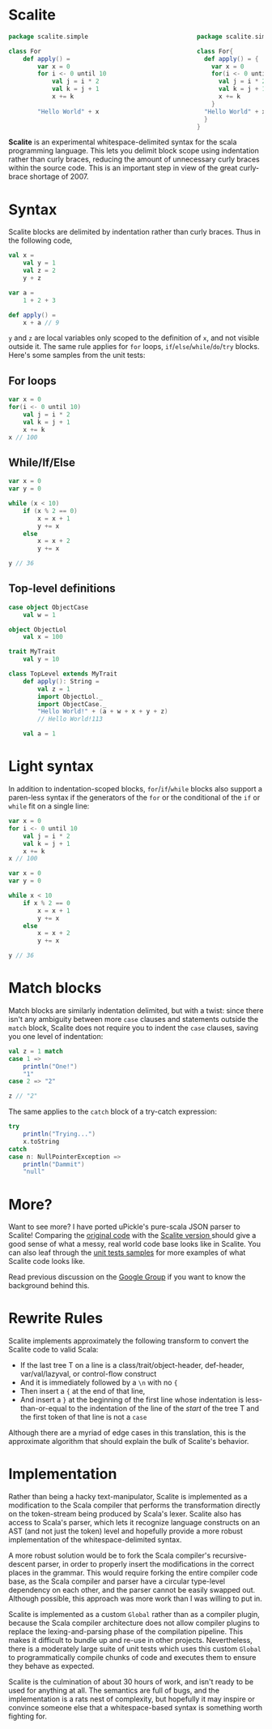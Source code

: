 Scalite
=======

```scala
package scalite.simple                              package scalite.simple

class For                                           class For{
    def apply() =                                     def apply() = {
        var x = 0                                       var x = 0
        for i <- 0 until 10                             for(i <- 0 until 10){
            val j = i * 2                                 val j = i * 2
            val k = j + 1                                 val k = j + 1
            x += k                                        x += k
                                                        }
        "Hello World" + x                             "Hello World" + x
                                                      }
                                                    }
```

**Scalite** is an experimental whitespace-delimited syntax for the scala programming language. This lets you delimit block scope using indentation rather than curly braces, reducing the amount of unnecessary curly braces within the source code. This is an important step in view of the great curly-brace shortage of 2007.

Syntax
======

Scalite blocks are delimited by indentation rather than curly braces. Thus in the following code,

```scala
val x =
    val y = 1
    val z = 2
    y + z

var a =
    1 + 2 + 3

def apply() =
    x + a // 9
```

`y` and `z` are local variables only scoped to the definition of `x`, and not visible outside it. The same rule applies for `for` loops, `if`/`else`/`while`/`do`/`try` blocks. Here's some samples from the unit tests:

For loops
---------
```scala
var x = 0
for(i <- 0 until 10)
    val j = i * 2
    val k = j + 1
    x += k
x // 100
```
While/If/Else
-------------
```scala
var x = 0
var y = 0

while (x < 10)
    if (x % 2 == 0)
        x = x + 1
        y += x
    else
        x = x + 2
        y += x

y // 36
```
Top-level definitions
---------------------
```scala
case object ObjectCase
    val w = 1

object ObjectLol
    val x = 100

trait MyTrait
    val y = 10

class TopLevel extends MyTrait
    def apply(): String =
        val z = 1
        import ObjectLol._
        import ObjectCase._
        "Hello World!" + (a + w + x + y + z)
        // Hello World!113

    val a = 1
```

Light syntax
============

In addition to indentation-scoped blocks, `for`/`if`/`while` blocks also support a paren-less syntax if the generators of the `for` or the conditional of the `if` or `while` fit on a single line:

```scala
var x = 0
for i <- 0 until 10
    val j = i * 2
    val k = j + 1
    x += k
x // 100

var x = 0
var y = 0

while x < 10
    if x % 2 == 0
        x = x + 1
        y += x
    else
        x = x + 2
        y += x

y // 36
```

Match blocks
============

Match blocks are similarly indentation delimited, but with a twist: since there isn't any ambiguity between more `case` clauses and statements outside the `match` block, Scalite does not require you to indent the `case` clauses, saving you one level of indentation:

```scala
val z = 1 match
case 1 =>
    println("One!")
    "1"
case 2 => "2"

z // "2"
```

The same applies to the `catch` block of a try-catch expression:

```scala
try
    println("Trying...")
    x.toString
catch
case n: NullPointerException =>
    println("Dammit")
    "null"
```

More?
=====

Want to see more? I have ported uPickle's pure-scala JSON parser to Scalite! Comparing the [original code](https://github.com/lihaoyi/upickle/blob/master/shared/main/scala/upickle/Js.scala) with the [Scalite version ](src/test/resources/scalite/tutorial/Js.scala) should give a good sense of what a messy, real world code base looks like in Scalite. You can also leaf through the [unit tests samples](src/test/resources/scalite/simple) for more examples of what Scalite code looks like.

Read previous discussion on the [Google Group](https://groups.google.com/forum/#!topic/scala-language/yl9BRqlpjJ0) if you want to know the background behind this.

Rewrite Rules
=============

Scalite implements approximately the following transform to convert the Scalite code to valid Scala:

- If the last tree T on a line is a class/trait/object-header,
def-header, var/val/lazyval, or control-flow construct
- And it is immediately followed by a `\n` with no `{`
- Then insert a `{` at the end of that line,
- And insert a `}` at the beginning of the first line whose indentation is less-than-or-equal to the indentation of the line of the *start* of the tree T and the first token of that line is not a `case`

Although there are a myriad of edge cases in this translation, this is the approximate algorithm that should explain the bulk of Scalite's behavior.

Implementation
==============
Rather than being a hacky text-manipulator, Scalite is implemented as a modification to the Scala compiler that performs the transformation directly on the token-stream being produced by Scala's lexer. Scalite also has access to Scala's parser, which lets it recognize language constructs on an AST (and not just the token) level and hopefully provide a more robust implementation of the whitespace-delimited syntax.

A more robust solution would be to fork the Scala compiler's recursive-descent parser, in order to properly insert the modifications in the correct places in the grammar. This would require forking the entire compiler code base, as the Scala compiler and parser have a circular type-level dependency on each other, and the parser cannot be easily swapped out. Although possible, this approach was more work than I was willing to put in.

Scalite is implemented as a custom `Global` rather than as a compiler plugin, because the Scala compiler architecture does not allow compiler plugins to replace the lexing-and-parsing phase of the compilation pipeline. This makes it difficult to bundle up and re-use in other projects. Nevertheless, there is a moderately large suite of unit tests which uses this custom `Global` to programmatically compile chunks of code and executes them to ensure they behave as expected.

Scalite is the culmination of about 30 hours of work, and isn't ready to be used for anything at all. The semantics are full of bugs, and the implementation is a rats nest of complexity, but hopefully it may inspire or convince someone else that a whitespace-based syntax is something worth fighting for.


